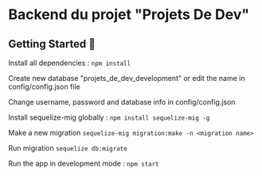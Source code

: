 # Backend du projet "Projets De Dev"

## Getting Started 🚀

Install all dependencies : `npm install` 

Create new database "projets_de_dev_development" or edit the name in config/config.json file

Change username, password and database info in config/config.json

Install sequelize-mig globally : `npm install sequelize-mig -g`

Make a new migration `sequelize-mig migration:make -n <migration name>`

Run migration `sequelize db:migrate`

Run the app in development mode : `npm start`